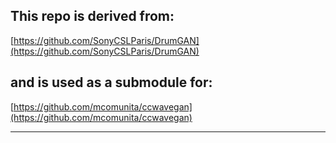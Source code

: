 ## This repo is derived from:

[https://github.com/SonyCSLParis/DrumGAN](https://github.com/SonyCSLParis/DrumGAN)

## and is used as a submodule for:

[https://github.com/mcomunita/ccwavegan](https://github.com/mcomunita/ccwavegan)

---